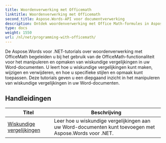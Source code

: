 ```yaml
---
title: Woordenverwerking met Officemath
linktitle: Woordenverwerking met Officemath
second_title: Aspose.Words-API voor documentverwerking
description: Ontdek woordenverwerking met Office Math-formules in Aspose.Words voor .NET. Stapsgewijze zelfstudies en voorbeeldcode voor het maken, bewerken en opmaken van wiskundige vergelijkingen in Word-documenten.
type: docs
weight: 1550
url: /nl/net/programming-with-officemath/
---
```

De Aspose.Words voor .NET-tutorials over woordenverwerking met OfficeMath begeleiden u bij het gebruik van de OfficeMath-functionaliteit voor het manipuleren en opmaken van wiskundige vergelijkingen in uw Word-documenten. U leert hoe u wiskundige vergelijkingen kunt maken, wijzigen en verwijderen, en hoe u specifieke stijlen en opmaak kunt toepassen. Deze tutorials geven u een diepgaand inzicht in het manipuleren van wiskundige vergelijkingen in uw Word-documenten.

 ## Handleidingen
| Titel | Beschrijving |
| --- | --- |
| [Wiskundige vergelijkingen](./math-equations/) | Leer hoe u wiskundige vergelijkingen aan uw Word-documenten kunt toevoegen met Aspose.Words voor .NET. |